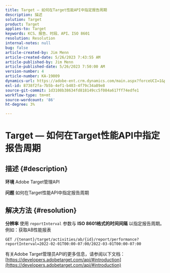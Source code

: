 ```yaml
---
title: Target — 如何在Target性能API中指定报告周期
description: 描述
solution: Target
product: Target
applies-to: Target
keywords: KCS、报告、时段、API、ISO 8601
resolution: Resolution
internal-notes: null
bug: false
article-created-by: Jim Menn
article-created-date: 5/26/2023 7:43:55 AM
article-published-by: Jim Menn
article-published-date: 5/26/2023 7:50:00 AM
version-number: 4
article-number: KA-19009
dynamics-url: https://adobe-ent.crm.dynamics.com/main.aspx?forceUCI=1&pagetype=entityrecord&etn=knowledgearticle&id=1fa2f70f-99fb-ed11-8849-6045bd006e5a
exl-id: 8738f2fa-7b5b-4ef1-b403-4f79c34a89e8
source-git-commit: 1d3108b38634fd818149cc5f084a617ff74edfe1
workflow-type: tm+mt
source-wordcount: '86'
ht-degree: 3%

---
```


# Target — 如何在Target性能API中指定报告周期

## 描述 {#description}


<b>环境</b>
Adobe Target管理API

<b>问题</b>
如何在Target性能API中指定报告周期


## 解决方法 {#resolution}


<b>分辨率</b>
使用 `reportInterval` 参数与 <b>ISO 8601格式的时间间隔</b> 以指定报告周期。
例如：获取AB性能报表

`GET /{tenant}/target/activities/ab/{id}/report/performance?reportInterval=2022-02-01T00:00-07:00/2022-03-01T00:00-07:00`

有关Adobe Target管理员API的更多信息，请参阅以下文档：
[https://developers.adobetarget.com/api/#introduction](https://developers.adobetarget.com/api/#introduction)
